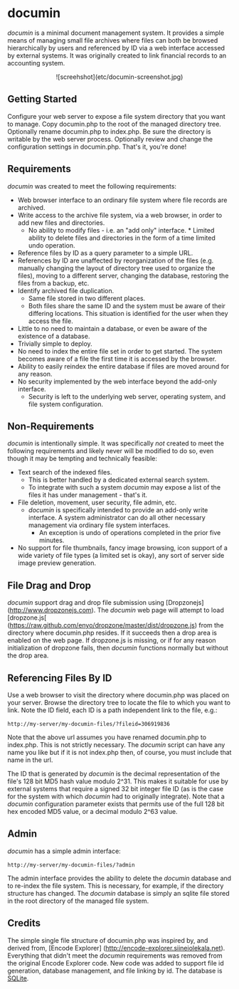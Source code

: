 # documin

*documin* is a minimal document management system. It provides a simple means of managing small file archives where files can both be browsed hierarchically by users and referenced by ID via a web interface accessed by external systems. It was originally created to link financial records to an accounting system.

<center>![screehshot](etc/documin-screenshot.jpg)</center>

## Getting Started

Configure your web server to expose a file system directory that you want to manage. Copy documin.php to the root of the managed directory tree. Optionally rename documin.php to index.php. Be sure the directory is writable by the web server process. Optionally review and change the configuration settings in documin.php. That's it, you're done!

## Requirements

*documin* was created to meet the following requirements:

* Web browser interface to an ordinary file system where file records are archived.
* Write access to the archive file system, via a web browser, in order to add new files and directories.
    * No ability to modify files - i.e. an "add only" interface.
			* Limited ability to delete files and directories in the form of a time limited undo operation.
* Reference files by ID as a query parameter to a simple URL.
* References by ID are unaffected by reorganization of the files (e.g. manually changing the layout of directory tree used to organize the files), moving to a different server, changing the database, restoring the files from a backup, etc.
* Identify archived file duplication.
    * Same file stored in two different places.
    * Both files share the same ID and the system must be aware of their differing locations. This situation is identified for the user when they access the file.
* Little to no need to maintain a database, or even be aware of the existence of a database.
* Trivially simple to deploy.
* No need to index the entire file set in order to get started. The system becomes aware of a file the first time it is accessed by the browser.
* Ability to easily reindex the entire database if files are moved around for any reason.
* No security implemented by the web interface beyond the add-only interface.
    * Security is left to the underlying web server, operating system, and file system configuration.

## Non-Requirements

*documin* is intentionally simple. It was specifically _not_ created to meet the following requirements and likely never will be modified to do so, even though it may be tempting and technically feasible:

* Text search of the indexed files.
   * This is better handled by a dedicated external search system.
   * To integrate with such a system *documin* may expose a list of the files it has under management - that's it.
* File deletion, movement, user security, file admin, etc.
   * *documin* is specifically intended to provide an add-only write interface. A system administrator can do all other necessary management via ordinary file system interfaces.
      * An exception is undo of operations completed in the prior five minutes.
* No support for file thumbnails, fancy image browsing, icon support of a wide variety of file types (a limited set is okay), any sort of server side image preview generation.

## File Drag and Drop

 *documin* support drag and drop file submission using [Dropzonejs] (http://www.dropzonejs.com). The *documin* web page will attempt to load [dropzone.js[ (https://raw.github.com/enyo/dropzone/master/dist/dropzone.js) from the directory where documin.php resides. If it succeeds then a drop area is enabled on the web page. If dropzone.js is missing, or if for any reason initialization of dropzone fails, then *documin* functions normally but without the drop area.

## Referencing Files By ID

Use a web browser to visit the directory where documin.php was placed on your server. Browse the directory tree to locate the file to which you want to link. Note the ID field, each ID is a path independent link to the file, e.g.:

    http://my-server/my-documin-files/?fileid=306919836

Note that the above url assumes you have renamed documin.php to index.php. This is not strictly necessary. The *documin* script can have any name you like but if it is not index.php then, of course, you must include that name in the url.

The ID that is generated by *documin* is the decimal representation of the file's 128 bit MD5 hash value modulo 2^31. This makes it suitable for use by external systems that require a signed 32 bit integer file ID (as is the case for the system with which *documin* had to originally integrate). Note that a *documin* configuration parameter exists that permits use of the full 128 bit hex encoded MD5 value, or a decimal modulo 2^63 value.

## Admin

*documin* has a simple admin interface:

    http://my-server/my-documin-files/?admin

The admin interface provides the ability to delete the *documin* database and to re-index the file system. This is necessary, for example, if the directory structure has changed. The *documin* database is simply an sqlite file stored in the root directory of the managed file system.

## Credits

The simple single file structure of documin.php was inspired by, and derived from, [Encode Explorer] (http://encode-explorer.siineiolekala.net). Everything that didn't meet the *documin* requirements was removed from the original Encode Explorer code. New code was added to support file id generation, database management, and file linking by id. The database is [SQLite](http://www.sqlite.org).
